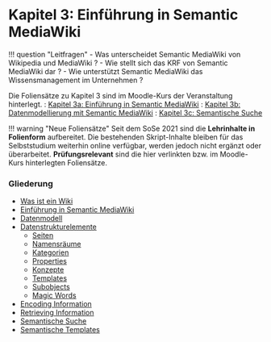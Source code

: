 # Kapitel 3: Einführung in Semantic MediaWiki


!!! question "Leitfragen"
    - Was unterscheidet Semantic MediaWiki von Wikipedia und MediaWiki ?
    - Wie stellt sich das KRF von Semantic MediaWiki dar ?
    - Wie unterstützt Semantic MediaWiki das Wissensmanagement im Unternehmen ?


Die Foliensätze zu Kapitel 3 sind im Moodle-Kurs der Veranstaltung hinterlegt. 
: [Kapitel 3a: Einführung in Semantic MediaWiki](https://lernen.h-da.de/mod/resource/view.php?id=526488)
: [Kapitel 3b: Datenmodellierung mit Semantic MediaWiki](https://lernen.h-da.de/mod/resource/view.php?id=526489)
: [Kapitel 3c: Semantische Suche](https://lernen.h-da.de/mod/resource/view.php?id=526490)


!!! warning "Neue Foliensätze"
    Seit dem SoSe 2021 sind die **Lehrinhalte in Folienform** aufbereitet. 
    Die bestehenden Skript-Inhalte bleiben für das Selbststudium weiterhin online verfügbar, werden jedoch nicht ergänzt oder überarbeitet. **Prüfungsrelevant** sind die hier verlinkten bzw. im Moodle-Kurs hinterlegten Foliensätze.


### Gliederung

- [Was ist ein Wiki](./wiki.md)
- [Einführung in Semantic MediaWiki](./smw.md)
- [Datenmodell](./datamodel.md)
- [Datenstrukturelemente](./datamodel.md)
    - [Seiten](./page.md)
    - [Namensräume](./namespaces.md)
    - [Kategorien](./categories.md)
    - [Properties](./properties.md)
    - [Konzepte](./concepts.md)
    - [Templates](./templates.md)
    - [Subobjects](./subobjects.md)
    - [Magic Words](magic_words.md)
- [Encoding Information](encoding.md)
- [Retrieving Information](retrieving.md)
- [Semantische Suche](ask.md)
- [Semantische Templates](semantic_templates.md)

<!-- - [Lektion xx: Aufbau einer Wissensbasis](...) -->

